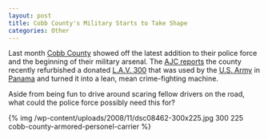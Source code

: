 ```yaml
--- 
layout: post
title: Cobb County's Military Starts to Take Shape
categories: Other
---
```

Last month <a href="http://en.wikipedia.org/wiki/Cobb_County,_Georgia">Cobb County</a> showed off the latest addition to their police force and the beginning of their military arsenal.  The <a href="http://www.ajc.com/metro/content/metro/cobb/stories/2008/10/10/police_tank.html">AJC reports</a> the county recently refurbished a donated <a href="http://en.wikipedia.org/wiki/LAV-300">L.A.V. 300</a> that was used by the <a href="http://en.wikipedia.org/wiki/United_States_Army">U.S. Army</a> in <a href="http://en.wikipedia.org/wiki/Panama">Panama</a> and turned it into a lean, mean crime-fighting machine.

Aside from being fun to drive around scaring fellow drivers on the road, what could the police force possibly need this for?

{% img /wp-content/uploads/2008/11/dsc08462-300x225.jpg 300 225 cobb-county-armored-personel-carrier %} 
